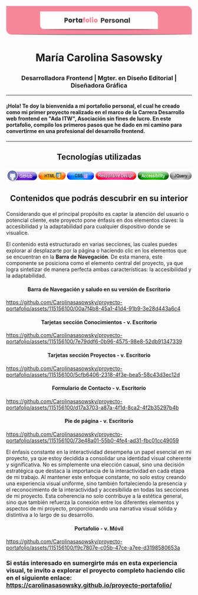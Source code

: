 ![](/assets/img/encabezado.png)

# <p align="center"> María Carolina Sasowsky </p>

### <p align="center"> Desarrolladora Frontend | Mgter. en Diseño Editorial | Diseñadora Gráfica </p>

________________________________

#### ¡Hola! Te doy la bienvenida a mi portafolio personal, el cual he creado como mi primer proyecto realizado en el marco de la Carrera Desarrollo web frontend en "Ada ITW", Asociación sin fines de lucro. En este portafolio, compilo los primeros pasos que he dado en mi camino para convertirme en una profesional del desarrollo frontend.

________________________________


## <p align="center"> Tecnologías utilizadas </p>
<p align="center">
  <img src="/assets/img/technologies.png">
</p>



## <p align="center"> Contenidos que podrás descubrir en su interior </p>

Considerando que el principal propósito es captar la atención del usuario o potencial cliente, este proyecto pone énfasis en dos elementos claves: la accesibilidad y la adaptabilidad para cualquier dispositivo donde se visualice.

El contenido está estructurado en varias secciones, las cuales puedes explorar al desplazarte por la página o haciendo clic en los elementos que se encuentran en la **Barra de Navegación**. De esta manera, este componente se posiciona como el elemento central del proyecto, ya que logra sintetizar de manera perfecta ambas características: la accesibilidad y la adaptabilidad.

#### <p align="center"> Barra de Navegación y saludo en su versión de Escritorio </p>

https://github.com/Carolinasasowsky/proyecto-portafolio/assets/115156100/00a7f4b8-45a1-41d4-91b9-3e28d443a6c4

#### <p align="center"> Tarjetas sección Conocimientos - v. Escritorio </p>

https://github.com/Carolinasasowsky/proyecto-portafolio/assets/115156100/7e79ddf6-0b96-4575-98e8-52db91347339

#### <p align="center"> Tarjetas sección Proyectos - v. Escritorio </p>

https://github.com/Carolinasasowsky/proyecto-portafolio/assets/115156100/5cfb6406-2318-4f3e-bea5-58c43d3ec12d

#### <p align="center"> Formulario de Contacto - v. Escritorio </p>

https://github.com/Carolinasasowsky/proyecto-portafolio/assets/115156100/d17a3703-a87a-4f1d-8ca2-4f2b35297b4b

#### <p align="center"> Pie de página - v. Escritorio </p>

https://github.com/Carolinasasowsky/proyecto-portafolio/assets/115156100/73e48a01-55b0-4fe4-ad31-fbc01cc49059

El énfasis constante en la interactividad desempeña un papel esencial en mi proyecto, ya que estoy decidida a consolidar una identidad visual coherente y significativa. No es simplemente una elección casual, sino una decisión estratégica que destaca la importancia de la interactividad en cada etapa de mi trabajo. Al mantener este enfoque constante, no solo estoy creando una experiencia visual uniforme, sino también fortaleciendo la presencia y el reconocimiento de la interactividad y accesibilida en todas las secciones de mi proyecto. Esta coherencia no solo contribuye a la estética general, sino que también refuerza la conexión entre los diferentes elementos y aspectos de mi proyecto, proporcionando una narrativa visual sólida y distintiva a lo largo de su desarrollo.

#### <p align="center"> Portafolio - v. Móvil </p>

https://github.com/Carolinasasowsky/proyecto-portafolio/assets/115156100/f9c7807e-c05b-47ce-a7ee-d3198580653a


### Si estás interesado en sumergirte más en esta experiencia visual, te invito a explorar el proyecto completo haciendo clic en el siguiente enlace: https://carolinasasowsky.github.io/proyecto-portafolio/ 


